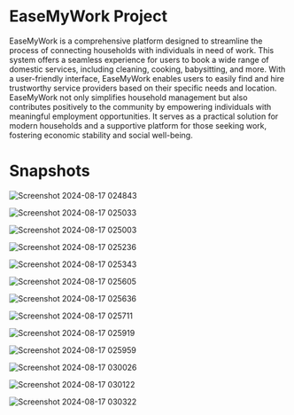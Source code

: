 # EaseMyWork Project 

EaseMyWork is a comprehensive platform designed to streamline the process
of connecting households with individuals in need of work. This system offers
a seamless experience for users to book a wide range of domestic services,
including cleaning, cooking, babysitting, and more. With a user-friendly
interface, EaseMyWork enables users to easily find and hire trustworthy service
providers based on their specific needs and location.
EaseMyWork not only simplifies household management but also contributes positively to the community by empowering individuals with meaningful employment opportunities. It serves as a practical solution for modern households and a supportive platform for those seeking work, fostering economic stability and social well-being.
<h1>Snapshots</h1>

![Screenshot 2024-08-17 024843](https://github.com/user-attachments/assets/0ab2d8c7-76e5-451e-bcc1-2cffdee1987b)


![Screenshot 2024-08-17 025033](https://github.com/user-attachments/assets/96dbc96b-d3ec-4686-8582-107dd538a289)


![Screenshot 2024-08-17 025003](https://github.com/user-attachments/assets/ed6ad777-8e81-4676-92c1-bdb2524e0a07)


![Screenshot 2024-08-17 025236](https://github.com/user-attachments/assets/b74a2a3d-27a3-43a9-a049-cbb6907fc852)

![Screenshot 2024-08-17 025343](https://github.com/user-attachments/assets/5169767f-6f04-401b-8a4c-426d4b9fca58)

![Screenshot 2024-08-17 025605](https://github.com/user-attachments/assets/b42fd501-a5c4-4f67-aae5-503edf5960ca)

![Screenshot 2024-08-17 025636](https://github.com/user-attachments/assets/b5de0a89-1c2b-4ad4-9dd5-97d77895233c)


![Screenshot 2024-08-17 025711](https://github.com/user-attachments/assets/5803061c-2df2-4953-8b93-d023fcc2d367)


![Screenshot 2024-08-17 025919](https://github.com/user-attachments/assets/d5edb31d-1a7f-4d49-9368-2a215d107633)

![Screenshot 2024-08-17 025959](https://github.com/user-attachments/assets/23c3da7b-a360-4be8-bf00-b1de2db06dcb)

![Screenshot 2024-08-17 030026](https://github.com/user-attachments/assets/1865ecc7-ad83-45d5-aefa-553d4457b738)


![Screenshot 2024-08-17 030122](https://github.com/user-attachments/assets/bd798a83-beb2-4544-ac85-313a945e1b55)

![Screenshot 2024-08-17 030322](https://github.com/user-attachments/assets/69ccd76d-c4ca-41a6-b754-a306102a9e5a)








